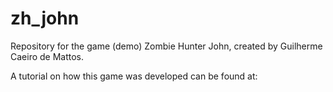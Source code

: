# zh_john
Repository for the game (demo) Zombie Hunter John, created by Guilherme Caeiro de Mattos.

A tutorial on how this game was developed can be found at: 

